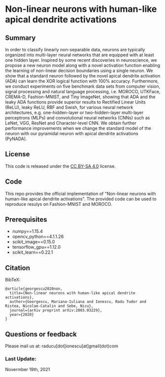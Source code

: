 # Non-linear neurons with human-like apical dendrite activations                                                                                    

## Summary

In order to classify linearly non-separable data, neurons are typically organized into multi-layer neural networks that are equipped with at least one hidden layer. Inspired by some recent discoveries in neuroscience, we propose a new neuron model along with a novel activation function enabling the learning of non-linear decision boundaries using a single neuron. We show that a standard neuron followed by the novel apical dendrite activation (ADA) can learn the XOR logical function with 100\% accuracy. Furthermore, we conduct experiments on five benchmark data sets from computer vision, signal processing  and natural language processing, i.e. MOROCO, UTKFace, CREMA-D, Fashion-MNIST, and Tiny ImageNet, showing that ADA and the leaky ADA functions provide superior results to Rectified Linear Units (ReLU), leaky ReLU, RBF and Swish, for various neural network architectures, e.g. one-hidden-layer or two-hidden-layer multi-layer perceptrons (MLPs) and convolutional neural networks (CNNs) such as LeNet, VGG, ResNet and Character-level CNN. We obtain further performance improvements when we change the standard model of the neuron with our pyramidal neuron with apical dendrite activations (PyNADA).

## License

This code is released under the [CC BY-SA 4.0](https://creativecommons.org/licenses/by-sa/4.0/) license.

## Code

This repo provides the official implementation of "Non-linear neurons with human-like apical dendrite activations". The provided code can be used to reproduce resulys on Fashion-MNIST and MOROCO.

## Prerequisites
- numpy==1.15.4
- opencv_python==4.1.1.26
- scikit_image==0.15.0
- tensorflow_gpu==1.12.0 
- scikit_learn==0.22.1

## Citation

BibTeX:

    @article{georgescu2020non,
      title={Non-linear neurons with human-like apical dendrite activations},
      author={Georgescu, Mariana-Iuliana and Ionescu, Radu Tudor and Ristea, Nicolae-Catalin and Sebe, Nicu},
      journal={arXiv preprint arXiv:2003.03229},
      year={2020}
    }

## Questions or feedback

Please mail us at: raducu[dot]ionescu[at]gmail(dot)com

### Last Update:
Novermber 19th, 2021
